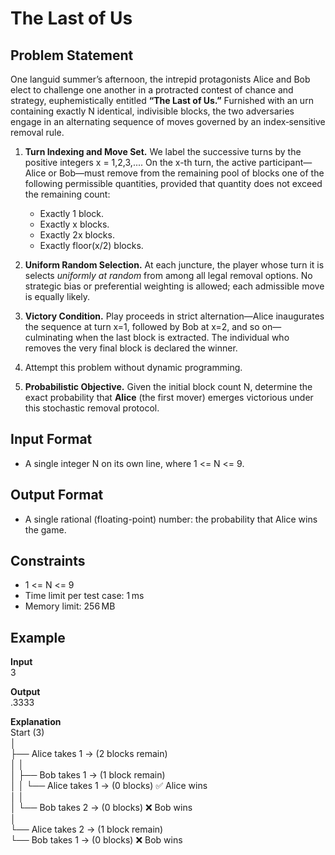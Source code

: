 
# The Last of Us

## Problem Statement

One languid summer’s afternoon, the intrepid protagonists Alice and Bob elect to challenge one another in a protracted contest of chance and strategy, euphemistically entitled **“The Last of Us.”** Furnished with an urn containing exactly N identical, indivisible blocks, the two adversaries engage in an alternating sequence of moves governed by an index‑sensitive removal rule.

1. **Turn Indexing and Move Set.**  We label the successive turns by the positive integers x = 1,2,3,....  On the x-th turn, the active participant—Alice or Bob—must remove from the remaining pool of blocks one of the following permissible quantities, provided that quantity does not exceed the remaining count:
   - Exactly 1 block.
   - Exactly x blocks.
   - Exactly 2x blocks.
   - Exactly floor(x/2) blocks.

2. **Uniform Random Selection.**  At each juncture, the player whose turn it is selects *uniformly at random* from among all legal removal options. No strategic bias or preferential weighting is allowed; each admissible move is equally likely.

3. **Victory Condition.**  Play proceeds in strict alternation—Alice inaugurates the sequence at turn x=1, followed by Bob at x=2, and so on—culminating when the last block is extracted. The individual who removes the very final block is declared the winner.

4. Attempt this problem without dynamic programming.

5. **Probabilistic Objective.**  Given the initial block count N, determine the exact probability that **Alice** (the first mover) emerges victorious under this stochastic removal protocol.

## Input Format

- A single integer N on its own line, where 1 <= N <= 9.

## Output Format

- A single rational (floating-point) number: the probability that Alice wins the game.

## Constraints

- 1 <= N <= 9
- Time limit per test case: 1 ms
- Memory limit: 256 MB

## Example

**Input**  
3

**Output**  
.3333

**Explanation**  
Start (3)  
│  
├── Alice takes 1 → (2 blocks remain)  
│   │  
│   ├── Bob takes 1 → (1 block remain)  
│   │   └── Alice takes 1 → (0 blocks) ✅ Alice wins  
│   │  
│   └── Bob takes 2 → (0 blocks) ❌ Bob wins  
│  
└── Alice takes 2 → (1 block remain)  
    └── Bob takes 1 → (0 blocks) ❌ Bob wins
